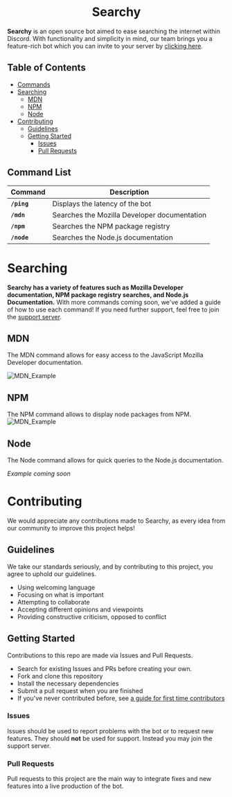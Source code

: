
<h1 align="center">Searchy</h1>

**Searchy** is an open source bot aimed to ease searching the internet within Discord. With functionality and simplicity in mind, our team brings you a feature-rich bot which you can invite to your server by [clicking here](https://discord.com/api/oauth2/authorize?client_id=856995431611367424&permissions=379968&scope=bot%20applications.commands).

<h2>Table of Contents</h3>

- [Commands](#command-list)
- [Searching](#searching)
  - [MDN](#mdn)
  - [NPM](#npm)
  - [Node](#node)
- [Contributing](#contributing)
  - [Guidelines](#guidelines)
  - [Getting Started](#getting-started)
	  - [Issues](#issues)
	  - [Pull Requests](#pull-requests)



## Command List

Command|Description
-|-
**`/ping`**| Displays the latency of the bot
**`/mdn`**| Searches the Mozilla Developer documentation
**`/npm`**| Searches the NPM package registry
**`/node`**| Searches the Node.js documentation

# Searching

**Searchy has a variety of features such as Mozilla Developer documentation, NPM package registry searches, and Node.js Documentation.** With more commands coming soon, we've added a guide of how to use each command! If you need further support, feel free to join the [support server](https://discord.gg/XbqTeXgz8Z).

## MDN

The MDN command allows for easy access to the JavaScript Mozilla Developer documentation.

![MDN_Example](https://cdn.discordapp.com/attachments/741057475960373259/857255382891626506/unknown.png)

## NPM

The NPM command allows to display node packages from NPM.
![MDN_Example](https://cdn.discordapp.com/attachments/741057475960373259/857255612727164928/unknown.png)

## Node

The Node command allows for quick queries to the Node.js documentation.

*Example coming soon*

# Contributing

We would appreciate any contributions made to Searchy, as every idea from our community to improve this project helps!

## Guidelines

We take our standards seriously, and by contributing to this project, you agree to uphold our guidelines.

- Using welcoming language
- Focusing on what is important
- Attempting to collaborate
- Accepting different opinions and viewpoints
- Providing constructive criticism, opposed to conflict

## Getting Started

Contributions to this repo are made via Issues and Pull Requests. 

- Search for existing Issues and PRs before creating your own.
- Fork and clone this repository 
- Install the necessary dependencies 
- Submit a pull request when you are finished
- If you've never contributed before, see [a guide for first time contributors](https://github.com/firstcontributions/first-contributions/blob/master/README.md)

### Issues

Issues should be used to report problems with the bot or to request new features. They should **not** be used for support. Instead you may join the support server.

### Pull Requests

Pull requests to this project are the main way to integrate fixes and new features into a live production of the bot.


